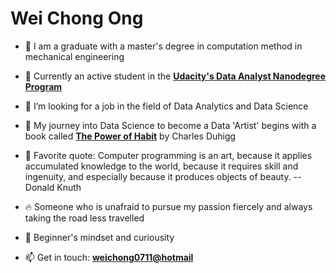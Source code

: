 # Wei Chong Ong

- :book: I am a graduate with a master's degree in computation method in mechanical engineering 

- 🌱 Currently an active student in the [**Udacity's Data Analyst Nanodegree Program**](https://www.udacity.com/course/data-analyst-nanodegree--nd002)

- 🤔 I’m looking for a job in the field of Data Analytics and Data Science

- :rocket: My journey into Data Science to become a Data 'Artist' begins with a book called [**The Power of Habit**](https://www.amazon.de/-/en/Charles-Duhigg/dp/1847946240/ref=sr_1_1?crid=623EWT9ELMN8&dchild=1&keywords=the+power+of+habit&qid=1603792487&sprefix=the+power+of+hab%2Caps%2C173&sr=8-1) by Charles Duhigg

- 💬 Favorite quote: Computer programming is an art, because it applies accumulated knowledge to the world, because it requires skill and ingenuity, and especially because it produces objects of beauty. -- Donald Knuth

- :fire: Someone who is unafraid to pursue my passion fiercely and always taking the road less travelled

- :beginner: Beginner's mindset and curiousity

- 📫 Get in touch: [**weichong0711@hotmail**](weichong0711@hotmail)
 




<!--
**weichong-ong/weichong-ong** is a ✨ _special_ ✨ repository because its `README.md` (this file) appears on your GitHub profile.

curiousity and ability to go and find my own answers 
People who come with the Udacity training are already really demonstrating that because we're unafraid to go and teach our something new.

Here are some ideas to get you started:

- 🔭 I’m currently working on ...
- 🌱 I’m currently learning ...
- 👯 I’m looking to collaborate on ...
- 🤔 I’m looking for help with ...
- 💬 Ask me about ...
- 📫 How to reach me: ...
- 😄 Pronouns: ...
- ⚡ Fun fact: ...
- :lotus_position_man: Life quote: True happiness is not attained through self-gratification, but through fidelity to a worthy purpose. - Hellen Keller
-->
